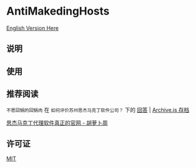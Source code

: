 # AntiMakedingHosts

[English Version Here](https://github.com/Skimige/AntiMakedingHosts/blob/master/README_en.md)

## 说明



## 使用




## 推荐阅读

`不愿回锅的回锅肉` 在 `如何评价苏州思杰马克丁软件公司？` 下的 [回答](https://www.zhihu.com/question/46746200/answer/189862510) | [Archive.is 存档](https://archive.is/dz2r6)

[思杰马克丁代理软件真正的官网 - 胡萝卜周](http://www.carrotchou.blog/3663.html)

## 许可证

[MIT](https://github.com/Skimige/AntiMakedingHosts/blob/master/LICENSE)
